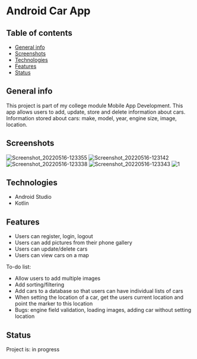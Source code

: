 # Android Car App

## Table of contents
* [General info](#general-info)
* [Screenshots](#screenshots)
* [Technologies](#technologies)
* [Features](#features)
* [Status](#status)

## General info
This project is part of my college module Mobile App Development. This app allows users to add, update, store and delete information about cars. Information stored about cars: make, model, year, engine size, image, location.

## Screenshots
![Screenshot_20220516-123355](https://user-images.githubusercontent.com/60884173/168584656-4f5bf66f-3f12-4c58-b04e-47bb69de3d03.png)
![Screenshot_20220516-123142](https://user-images.githubusercontent.com/60884173/168584697-0a326a7c-efeb-4a89-b86a-dc37b0f2b2be.png)
![Screenshot_20220516-123338](https://user-images.githubusercontent.com/60884173/168584744-120086d9-5645-4a50-8392-967f6cd7e5ff.png)
![Screenshot_20220516-123343](https://user-images.githubusercontent.com/60884173/168584758-45f879de-7457-49ad-9347-6e47f217370a.png)
![1](https://user-images.githubusercontent.com/60884173/168584957-8539e418-5676-4058-998c-cc8ada2bb828.png)


## Technologies
* Android Studio
* Kotlin

## Features
* Users can register, login, logout
* Users can add pictures from their phone gallery
* Users can update/delete cars
* Users can view cars on a map

To-do list:
* Allow users to add multiple images
* Add sorting/filtering
* Add cars to a database so that users can have individual lists of cars
* When setting the location of a car, get the users current location and point the marker to this location
* Bugs: engine field validation, loading images, adding car without setting location

## Status
Project is: in progress




